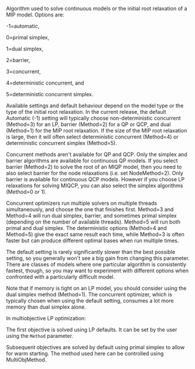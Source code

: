 Algorithm used to solve continuous models or the initial root relaxation of a MIP model. Options are:

-1=automatic,

0=primal simplex,

1=dual simplex,

2=barrier,

3=concurrent,

4=deterministic concurrent, and

5=deterministic concurrent simplex.

Available settings and default behaviour depend on the model type or the type of the initial root relaxation. In the
current release, the default Automatic (-1) setting will typically choose non-deterministic concurrent (Method=3) for an
LP, barrier (Method=2) for a QP or QCP, and dual (Method=1) for the MIP root relaxation. If the size of the MIP root
relaxation is large, then it will often select deterministic concurrent (Method=4) or deterministic concurrent simplex
(Method=5).

Concurrent methods aren't available for QP and QCP. Only the simplex and barrier algorithms are available for continuous
QP models. If you select barrier (Method=2) to solve the root of an MIQP model, then you need to also select barrier for
the node relaxations (i.e. set NodeMethod=2). Only barrier is available for continuous QCP models. However if you choose
LP relaxations for solving MIQCP, you can also select the simplex algorithms (Method=0 or 1).

Concurrent optimizers run multiple solvers on multiple threads simultaneously, and choose the one that finishes first.
Method=3 and Method=4 will run dual simplex, barrier, and sometimes primal simplex (depending on the number of available
threads). Method=5 will run both primal and dual simplex. The deterministic options (Method=4 and Method=5) give the
exact same result each time, while Method=3 is often faster but can produce different optimal bases when run multiple
times.

The default setting is rarely significantly slower than the best possible setting, so you generally won't see a big gain
from changing this parameter. There are classes of models where one particular algorithm is consistently fastest,
though, so you may want to experiment with different options when confronted with a particularly difficult model.

Note that if memory is tight on an LP model, you should consider using the dual simplex method (Method=1). The
concurrent optimizer, which is typically chosen when using the default setting, consumes a lot more memory than dual
simplex alone.

In multiobjective LP optimization:

The first objective is solved using LP defaults. It can be set by the user using the `Method` parameter.

Subsequent objectives are solved by default using primal simplex to allow for warm starting. The method used here can be
controlled using MultiObjMethod.